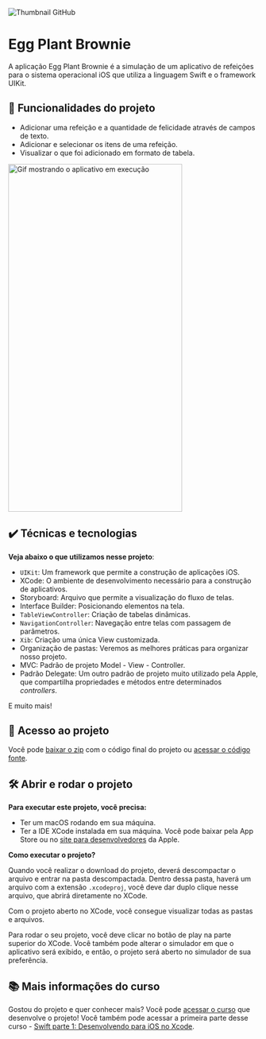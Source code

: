 ![Thumbnail GitHub](https://user-images.githubusercontent.com/47362960/145265918-3bc0247f-21f9-4f06-9a3a-b449d6652e2c.png)

# Egg Plant Brownie

A aplicação Egg Plant Brownie é a simulação de um aplicativo de refeições para o sistema operacional iOS que utiliza a linguagem Swift e o framework UIKit.

## 🔨 Funcionalidades do projeto

- Adicionar uma refeição e a quantidade de felicidade através de campos de texto.
- Adicionar e selecionar os itens de uma refeição.
- Visualizar o que foi adicionado em formato de tabela.

<img src="https://user-images.githubusercontent.com/47362960/145265922-131db89b-1ecd-416d-9f2a-06d8985c6dfc.gif" alt="Gif mostrando o aplicativo em execução" width="350" height="700">

## ✔️ Técnicas e tecnologias

**Veja abaixo o que utilizamos nesse projeto**:
- `UIKit`: Um framework que permite a construção de aplicações iOS.
- XCode: O ambiente de desenvolvimento necessário para a construção de aplicativos.
- Storyboard: Arquivo que permite a visualização do fluxo de telas.
- Interface Builder: Posicionando elementos na tela.
- `TableViewController`: Criação de tabelas dinâmicas.
- `NavigationController`: Navegação entre telas com passagem de parâmetros.
- `Xib`: Criação uma única View customizada.
- Organização de pastas: Veremos as melhores práticas para organizar nosso projeto.
- MVC: Padrão de projeto Model - View - Controller.
- Padrão Delegate: Um outro padrão de projeto muito utilizado pela Apple, que compartilha propriedades e métodos entre determinados *controllers*.


E muito mais! 
 
## 📁 Acesso ao projeto

Você pode [baixar o zip](https://github.com/alura-cursos/swift-part2/archive/refs/heads/master.zip) com o código final do projeto ou [acessar o código fonte](https://github.com/alura-cursos/swift-part2/tree/master).

## 🛠️ Abrir e rodar o projeto

**Para executar este projeto, você precisa:**

- Ter um macOS rodando em sua máquina.
- Ter a IDE XCode instalada em sua máquina. Você pode baixar pela App Store ou no [site para desenvolvedores](https://developer.apple.com/download/all/) da Apple.

**Como executar o projeto?**

Quando você realizar o download do projeto, deverá descompactar o arquivo e entrar na pasta descompactada. Dentro dessa pasta, haverá um arquivo com a extensão `.xcodeproj`, você deve dar duplo clique nesse arquivo, que abrirá diretamente no XCode. 

Com o projeto aberto no XCode, você consegue visualizar todas as pastas e arquivos.

Para rodar o seu projeto, você deve clicar no botão de play na parte superior do XCode. Você também pode alterar o simulador em que o aplicativo será exibido, e então, o projeto será aberto no simulador de sua preferência.

## 📚 Mais informações do curso

Gostou do projeto e quer conhecer mais? Você pode [acessar o curso](https://cursos.alura.com.br/course/swift-uikit-storyboard) que desenvolve o projeto! Você também pode acessar a primeira parte desse curso - [Swift parte 1: Desenvolvendo para iOS no Xcode](https://cursos.alura.com.br/course/swift-desenvolvimento-ios).


